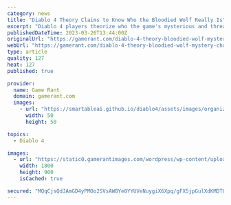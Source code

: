```yaml
---
category: news
title: "Diablo 4 Theory Claims to Know Who the Bloodied Wolf Really Is"
excerpt: "Diablo 4 players theorize who the game's mysterious and threatening Bloodied Wolf character might be, as well as what their goals are."
publishedDateTime: 2023-03-26T13:44:00Z
originalUrl: "https://gamerant.com/diablo-4-theory-bloodied-wolf-mystery-character-identity-mephisto/"
webUrl: "https://gamerant.com/diablo-4-theory-bloodied-wolf-mystery-character-identity-mephisto/"
type: article
quality: 127
heat: 127
published: true

provider:
  name: Game Rant
  domain: gamerant.com
  images:
    - url: "https://smartableai.github.io/diablo4/assets/images/organizations/gamerant.com-50x50.jpg"
      width: 50
      height: 50

topics:
  - Diablo 4

images:
  - url: "https://static0.gamerantimages.com/wordpress/wp-content/uploads/2023/03/diablo-4-bloodied-wolf-who-is-it.jpg"
    width: 1800
    height: 900
    isCached: true

secured: "MQqCjsQdJAmGD4yPMOo2SVsAW8Ye8YYUVeNuygiX6Xpq/gFX5jpGulXdKMDTUudWjEewGQRzr2gqKtpmD9THUXza+W87ITvEsDvRZlkhbLxTq71zSAqfEWsj6Da+U6K1Su63cqZW94wYqKdr+T2wfopYrZEh0hzVEyIdz6MfWLR2CirDWITEjKRpZgqy1zc3bEspUwOJ3lvwY2YpsYYZVxp/ZoiaolKyFuAjgulSF63dqtxknthALYLGq3W3Ej1HSOCd10XmHz5sCPRxuXaCbo5Kvp/xeTxn8+m+2JSCsBbuEfFzGBVfQ+O3Hc3X8C3bDJLpCcbr9qIvG1XxvrBPXF/jrHl9sY55ZsALIRRFY7A=;IwJQeXSRtR6/hc6RII+8UA=="
---
```


